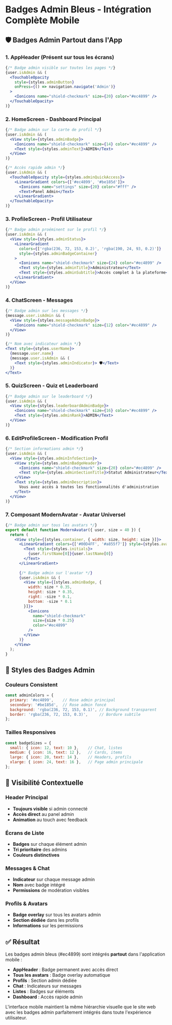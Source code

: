 # Badges Admin Bleus - Intégration Complète Mobile

## 🛡️ Badges Admin Partout dans l'App

### 1. AppHeader (Présent sur tous les écrans)
```jsx
{/* Badge admin visible sur toutes les pages */}
{user.isAdmin && (
  <TouchableOpacity 
    style={styles.adminButton}
    onPress={() => navigation.navigate('Admin')}
  >
    <Ionicons name="shield-checkmark" size={20} color="#ec4899" />
  </TouchableOpacity>
)}
```

### 2. HomeScreen - Dashboard Principal
```jsx
{/* Badge admin sur la carte de profil */}
{user.isAdmin && (
  <View style={styles.adminBadge}>
    <Ionicons name="shield-checkmark" size={14} color="#ec4899" />
    <Text style={styles.adminText}>ADMIN</Text>
  </View>
)}

{/* Accès rapide admin */}
{user.isAdmin && (
  <TouchableOpacity style={styles.adminQuickAccess}>
    <LinearGradient colors={['#ec4899', '#be185d']}>
      <Ionicons name="settings" size={20} color="#fff" />
      <Text>Panel Admin</Text>
    </LinearGradient>
  </TouchableOpacity>
)}
```

### 3. ProfileScreen - Profil Utilisateur
```jsx
{/* Badge admin proéminent sur le profil */}
{user.isAdmin && (
  <View style={styles.adminStatus}>
    <LinearGradient 
      colors={['rgba(236, 72, 153, 0.2)', 'rgba(190, 24, 93, 0.2)']}
      style={styles.adminBadgeContainer}
    >
      <Ionicons name="shield-checkmark" size={24} color="#ec4899" />
      <Text style={styles.adminTitle}>Administrateur</Text>
      <Text style={styles.adminSubtitle}>Accès complet à la plateforme</Text>
    </LinearGradient>
  </View>
)}
```

### 4. ChatScreen - Messages
```jsx
{/* Badge admin sur les messages */}
{message.user.isAdmin && (
  <View style={styles.messageAdminBadge}>
    <Ionicons name="shield-checkmark" size={12} color="#ec4899" />
  </View>
)}

{/* Nom avec indicateur admin */}
<Text style={styles.userName}>
  {message.user.name}
  {message.user.isAdmin && (
    <Text style={styles.adminIndicator}> 🛡️</Text>
  )}
</Text>
```

### 5. QuizScreen - Quiz et Leaderboard
```jsx
{/* Badge admin sur le leaderboard */}
{user.isAdmin && (
  <View style={styles.leaderboardAdminBadge}>
    <Ionicons name="shield-checkmark" size={16} color="#ec4899" />
    <Text style={styles.adminRank}>ADMIN</Text>
  </View>
)}
```

### 6. EditProfileScreen - Modification Profil
```jsx
{/* Section informations admin */}
{user.isAdmin && (
  <View style={styles.adminInfoSection}>
    <View style={styles.adminBadgeHeader}>
      <Ionicons name="shield-checkmark" size={20} color="#ec4899" />
      <Text style={styles.adminSectionTitle}>Statut Administrateur</Text>
    </View>
    <Text style={styles.adminDescription}>
      Vous avez accès à toutes les fonctionnalités d'administration
    </Text>
  </View>
)}
```

### 7. Composant ModernAvatar - Avatar Universel
```jsx
{/* Badge admin sur tous les avatars */}
export default function ModernAvatar({ user, size = 40 }) {
  return (
    <View style={[styles.container, { width: size, height: size }]}>
      <LinearGradient colors={['#00D4FF', '#a855f7']} style={styles.avatar}>
        <Text style={styles.initials}>
          {user.firstName[0]}{user.lastName[0]}
        </Text>
      </LinearGradient>
      
      {/* Badge admin sur l'avatar */}
      {user.isAdmin && (
        <View style={[styles.adminBadge, { 
          width: size * 0.35, 
          height: size * 0.35,
          right: -size * 0.1,
          bottom: -size * 0.1
        }]}>
          <Ionicons 
            name="shield-checkmark" 
            size={size * 0.25} 
            color="#ec4899" 
          />
        </View>
      )}
    </View>
  );
}
```

## 🎨 Styles des Badges Admin

### Couleurs Consistent
```javascript
const adminColors = {
  primary: '#ec4899',    // Rose admin principal
  secondary: '#be185d',  // Rose admin foncé
  background: 'rgba(236, 72, 153, 0.1)', // Background transparent
  border: 'rgba(236, 72, 153, 0.3)',     // Bordure subtile
};
```

### Tailles Responsives
```javascript
const badgeSizes = {
  small: { icon: 12, text: 10 },    // Chat, listes
  medium: { icon: 16, text: 12 },   // Cards, items
  large: { icon: 20, text: 14 },    // Headers, profils
  xlarge: { icon: 24, text: 16 },   // Page admin principale
};
```

## 🔄 Visibilité Contextuelle

### Header Principal
- **Toujours visible** si admin connecté
- **Accès direct** au panel admin
- **Animation** au touch avec feedback

### Écrans de Liste
- **Badges** sur chaque élément admin
- **Tri prioritaire** des admins
- **Couleurs distinctives**

### Messages & Chat
- **Indicateur** sur chaque message admin
- **Nom** avec badge intégré
- **Permissions** de modération visibles

### Profils & Avatars
- **Badge overlay** sur tous les avatars admin
- **Section dédiée** dans les profils
- **Informations** sur les permissions

## ✅ Résultat

Les badges admin bleus (#ec4899) sont intégrés **partout** dans l'application mobile :

- **AppHeader** : Badge permanent avec accès direct
- **Tous les avatars** : Badge overlay automatique
- **Profils** : Section admin dédiée
- **Chat** : Indicateurs sur messages
- **Listes** : Badges sur éléments
- **Dashboard** : Accès rapide admin

L'interface mobile maintient la même hiérarchie visuelle que le site web avec les badges admin parfaitement intégrés dans toute l'expérience utilisateur.